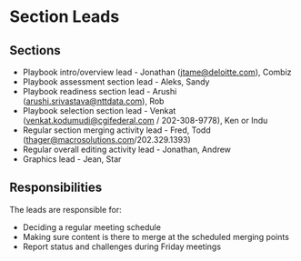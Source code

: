 # Section Leads

## Sections

- Playbook intro/overview lead - Jonathan (jtame@deloitte.com), Combiz
- Playbook assessment section lead - Aleks, Sandy
- Playbook readiness section lead - Arushi (arushi.srivastava@nttdata.com), Rob
- Playbook selection section lead - Venkat (venkat.kodumudi@cgifederal.com / 202-308-9778), Ken or Indu
- Regular section merging activity lead - Fred, Todd (thager@macrosolutions.com/202.329.1393)
- Regular overall editing activity lead - Jonathan, Andrew
- Graphics lead - Jean, Star

## Responsibilities

The leads are responsible for:

- Deciding a regular meeting schedule
- Making sure content is there to merge at the scheduled merging points
- Report status and challenges during Friday meetings
